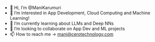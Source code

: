 - 👋 Hi, I’m @ManiKarumuri
- 👀 I’m interested in App Development, Cloud Computing and Machine Learning!
- 🌱 I’m currently learning about LLMs and Deep NNs
- 💞️ I’m looking to collaborate on App Dev and ML projects
- 📫 How to reach me -> mani@cerotechnology.com

<!---
ManiKarumuri/ManiKarumuri is a ✨ special ✨ repository because its `README.md` (this file) appears on your GitHub profile.
You can click the Preview link to take a look at your changes.
--->
